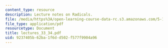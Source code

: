 ```yaml
---
content_type: resource
description: Lecture notes on Radicals.
file: /media/https%3A/open-learning-course-data-rc.s3.amazonaws.com/5-13-organic-chemistry-ii-fall-2006/9237405b62ba1f6dd502f577f9904a96_lectures_33_34.pdf
file_type: application/pdf
resourcetype: Document
title: lectures_33_34.pdf
uid: 9237405b-62ba-1f6d-d502-f577f9904a96
---
```

